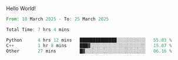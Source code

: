 Hello World!

<!--START_SECTION:waka-->

```rust
From: 18 March 2025 - To: 25 March 2025

Total Time: 7 hrs 4 mins

Python      4 hrs 12 mins   ██████████████░░░░░░░░░░░   55.83 %
C++         1 hr 8 mins     ███▓░░░░░░░░░░░░░░░░░░░░░   15.07 %
Other       27 mins         █▓░░░░░░░░░░░░░░░░░░░░░░░   06.16 %
```

<!--END_SECTION:waka-->

